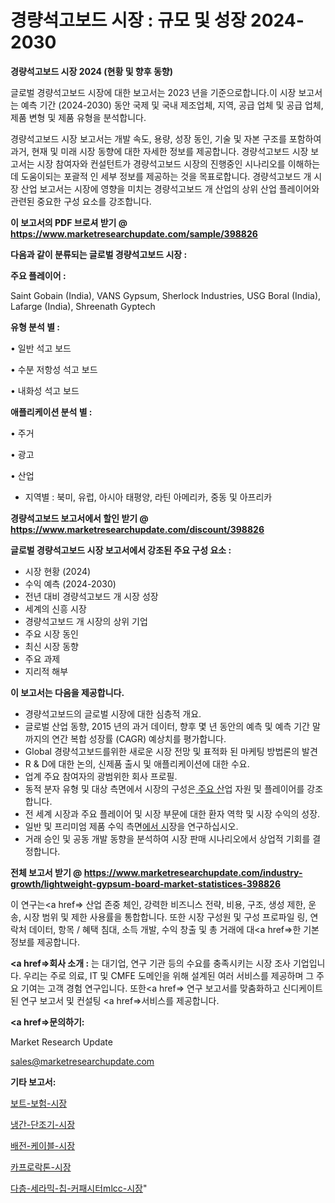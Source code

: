 # 경량석고보드 시장 : 규모 및 성장 2024-2030

<strong>경량석고보드 시장 2024 (현황 및 향후 동향)</strong>

글로벌 경량석고보드 시장에 대한 보고서는 2023 년을 기준으로합니다.이 시장 보고서는 예측 기간 (2024-2030) 동안 국제 및 국내 제조업체, 지역, 공급 업체 및 공급 업체, 제품 변형 및 제품 유형을 분석합니다.

경량석고보드 시장 보고서는 개발 속도, 용량, 성장 동인, 기술 및 자본 구조를 포함하여 과거, 현재 및 미래 시장 동향에 대한 자세한 정보를 제공합니다. 경량석고보드 시장 보고서는 시장 참여자와 컨설턴트가 경량석고보드 시장의 진행중인 시나리오를 이해하는 데 도움이되는 포괄적 인 세부 정보를 제공하는 것을 목표로합니다. 경량석고보드 개 시장 산업 보고서는 시장에 영향을 미치는 경량석고보드 개 산업의 상위 산업 플레이어와 관련된 중요한 구성 요소를 강조합니다.



<strong>이 보고서의 PDF 브로셔 받기 @ <a href=https://www.marketresearchupdate.com/sample/398826>https://www.marketresearchupdate.com/sample/398826</a></strong>



<strong>다음과 같이 분류되는 글로벌 경량석고보드 시장 :</strong>



<strong>주요 플레이어 :</strong>

Saint Gobain (India), VANS Gypsum, Sherlock Industries, USG Boral (India), Lafarge (India), Shreenath Gyptech



<strong>유형 분석 별 :</strong>

• 일반 석고 보드

• 수분 저항성 석고 보드

• 내화성 석고 보드



<strong>애플리케이션 분석 별 :</strong>

• 주거

• 광고

• 산업

<ul>
  <li>지역별 : 북미, 유럽, 아시아 태평양, 라틴 아메리카, 중동 및 아프리카</li>
</ul>


<strong>경량석고보드 보고서에서 할인 받기 @ <a href=https://www.marketresearchupdate.com/discount/398826>https://www.marketresearchupdate.com/discount/398826</a></strong>



<strong>글로벌 경량석고보드 시장 보고서에서 강조된 주요 구성 요소 :</strong>
<ul>
  <li>시장 현황 (2024)</li>
  <li>수익 예측 (2024-2030)</li>
  <li>전년 대비 경량석고보드 개 시장 성장</li>
  <li>세계의 신흥 시장</li>
  <li>경량석고보드 개 시장의 상위 기업</li>
  <li>주요 시장 동인</li>
  <li>최신 시장 동향</li>
  <li>주요 과제</li>
  <li>지리적 해부</li>
</ul>


<strong>이 보고서는 다음을 제공합니다.</strong>
<ul>
  <li>경량석고보드의 글로벌 시장에 대한 심층적 개요.</li>
  <li>글로벌 산업 동향, 2015 년의 과거 데이터, 향후 몇 년 동안의 예측 및 예측 기간 말까지의 연간 복합 성장률 (CAGR) 예상치를 평가합니다.</li>
  <li>Global 경량석고보드를위한 새로운 시장 전망 및 표적화 된 마케팅 방법론의 발견</li>
  <li>R &amp; D에 대한 논의, 신제품 출시 및 애플리케이션에 대한 수요.</li>
  <li>업계 주요 참여자의 광범위한 회사 프로필.</li>
  <li>동적 분자 유형 및 대상 측면에서 시장의 구성은<a href=> 주요 산</a>업 자원 및 플레이어를 강조합니다.</li>
  <li>전 세계 시장과 주요 플레이어 및 시장 부문에 대한 환자 역학 및 시장 수익의 성장.</li>
  <li>일반 및 프리미엄 제품 수익 측면<a href=>에서 시</a>장을 연구하십시오.</li>
  <li>거래 승인 및 공동 개발 동향을 분석하여 시장 판매 시나리오에서 상업적 기회를 결정합니다.</li>
</ul>



<strong>전체 보고서 받기 @ <a href=https://www.marketresearchupdate.com/industry-growth/lightweight-gypsum-board-market-statistices-398826>https://www.marketresearchupdate.com/industry-growth/lightweight-gypsum-board-market-statistices-398826</a></strong>

이 연구는<a href=> 산업 존중</a> 체인, 강력한 비즈니스 전략, 비용, 구조, 생성 제한, 운송, 시장 범위 및 제한 사용률을 통합합니다. 또한 시장 구성원 및 구성 프로파일 링, 연락처 데이터, 항목 / 혜택 침대, 소득 개발, 수익 창출 및 총 거래에 대<a href=>한 기본 </a>정보를 제공합니다.



<strong><a href=>회사 소</a>개 :</strong>
는 대기업, 연구 기관 등의 수요를 충족시키는 시장 조사 기업입니다. 우리는 주로 의료, IT 및 CMFE 도메인을 위해 설계된 여러 서비스를 제공하며 그 주요 기여는 고객 경험 연구입니다. 또한<a href=> 연구 보</a>고서를 맞춤화하고 신디케이트 된 연구 보고서 및 컨설팅 <a href=>서비스</a>를 제공합니다.



<strong><a href=>문의하기:</a></strong>

Market Research Update

sales@marketresearchupdate.com



<strong>기타 보고서:</strong>

<a href=https://www.linkedin.com/pulse/보트-보험-시장-경쟁-분석-및-성장-잠재력-2029-trend-tracking-tips-360-analysis/>보트-보험-시장</a>

<a href=https://www.linkedin.com/pulse/냉간-단조기-시장-동향-및-성장-전망-data-dive-diaries-24-analysis-kbtzf/>냉간-단조기-시장</a>

<a href=https://www.linkedin.com/pulse/배전-케이블-시장-동향-및-성장-전망-survey-savvy-insights-360-analysis-5pjff/>배전-케이블-시장</a>

<a href=https://www.linkedin.com/pulse/카프로락톤-시장-규모-및-성장-2023-survey-savvy-insights-360-analysis-takef/>카프로락톤-시장</a>

<a href=https://www.linkedin.com/pulse/다층-세라믹-칩-커패시터mlcc-시장-규모-및-성장-2023-survey-spotlight-pro-24-analysis-hm6bf/>다층-세라믹-칩-커패시터mlcc-시장</a>"
